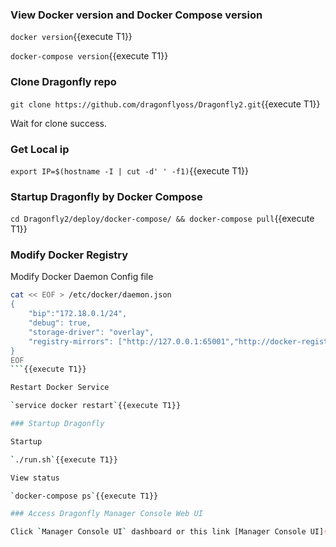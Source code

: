 ### View Docker version and  Docker Compose version

`docker version`{{execute T1}}

`docker-compose version`{{execute T1}}

### Clone Dragonfly repo

`git clone https://github.com/dragonflyoss/Dragonfly2.git`{{execute T1}}

Wait for clone success.

### Get Local ip

`export IP=$(hostname -I | cut -d' ' -f1)`{{execute T1}}

### Startup Dragonfly by Docker Compose

`cd Dragonfly2/deploy/docker-compose/ && docker-compose pull`{{execute T1}}

### Modify Docker Registry

Modify Docker Daemon Config file

```sh
cat << EOF > /etc/docker/daemon.json
{
    "bip":"172.18.0.1/24",
    "debug": true,
    "storage-driver": "overlay",
    "registry-mirrors": ["http://127.0.0.1:65001","http://docker-registry-mirror.katacoda.com"]
}
EOF
```{{execute T1}}

Restart Docker Service

`service docker restart`{{execute T1}}

### Startup Dragonfly

Startup

`./run.sh`{{execute T1}}

View status

`docker-compose ps`{{execute T1}}

### Access Dragonfly Manager Console Web UI

Click `Manager Console UI` dashboard or this link [Manager Console UI](https://[[HOST_SUBDOMAIN]]-8080-[[KATACODA_HOST]].environments.katacoda.com)
